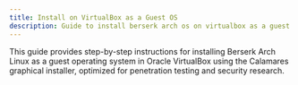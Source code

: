 ```yaml
---
title: Install on VirtualBox as a Guest OS
description: Guide to install berserk arch os on virtualbox as a guest os.
---
```


This guide provides step-by-step instructions for installing Berserk Arch Linux as a guest operating system in Oracle VirtualBox using the Calamares graphical installer, optimized for penetration testing and security research.
